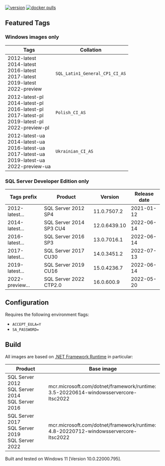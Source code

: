 [![version](https://img.shields.io/badge/docker%20last%20pushed-2022--08--08-blue)](https://hub.docker.com/repository/docker/cagrin/mssql-server-ltsc2022/tags)
[![docker pulls](https://shields.io/docker/pulls/cagrin/mssql-server-ltsc2022)](https://hub.docker.com/repository/docker/cagrin/mssql-server-ltsc2022)


## Featured Tags

### Windows images only

|Tags|Collation|
|--- |---|
|2012-latest<br/>2014-latest<br/>2016-latest<br/>2017-latest<br/>2019-latest<br/>2022-preview|```SQL_Latin1_General_CP1_CI_AS```|
|2012-latest-pl<br/>2014-latest-pl<br/>2016-latest-pl<br/>2017-latest-pl<br/>2019-latest-pl<br/>2022-preview-pl|```Polish_CI_AS``` <img src="https://flagicons.lipis.dev/flags/4x3/pl.svg" width="16">|
|2012-latest-ua<br/>2014-latest-ua<br/>2016-latest-ua<br/>2017-latest-ua<br/>2019-latest-ua<br/>2022-preview-ua|```Ukrainian_CI_AS``` <img src="https://flagicons.lipis.dev/flags/4x3/ua.svg" width="16">|

### SQL Server Developer Edition only

|Tags prefix|Product|Version|Release date|
|--- |--- |--- |---|
|2012-latest...|SQL Server 2012 SP4|11.0.7507.2|2021-01-12|
|2014-latest...|SQL Server 2014 SP3 CU4|12.0.6439.10|2022-06-14|
|2016-latest...|SQL Server 2016 SP3|13.0.7016.1|2022-06-14|
|2017-latest...|SQL Server 2017 CU30|14.0.3451.2|2022-07-13|
|2019-latest...|SQL Server 2019 CU16|15.0.4236.7|2022-06-14|
|2022-preview...|SQL Server 2022 CTP2.0|16.0.600.9|2022-05-20|

## Configuration
Requires the following environment flags:
- ```ACCEPT_EULA=Y```
- ```SA_PASSWORD=```

## Build

All images are based on [.NET Framework Runtime](https://hub.docker.com/_/microsoft-dotnet-framework-runtime) in particular:

|Product|Base image|
|--- |---|
|SQL Server 2012<br/>SQL Server 2014<br/>SQL Server 2016|mcr.microsoft.com/dotnet/framework/runtime:<br/>3.5-20220614-windowsservercore-ltsc2022|
|SQL Server 2017<br/>SQL Server 2019<br/>SQL Server 2022|mcr.microsoft.com/dotnet/framework/runtime:<br/>4.8-20220712-windowsservercore-ltsc2022|

Built and tested on Windows 11 [Version 10.0.22000.795].